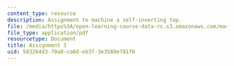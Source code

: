 ```yaml
---
content_type: resource
description: Assignment to machine a self-inverting top.
file: /media/https%3A/open-learning-course-data-rc.s3.amazonaws.com/mas-863-how-to-make-almost-anything-fall-2002/583264d370a8ca0deb3f3e3588e781f0_assignment3.pdf
file_type: application/pdf
resourcetype: Document
title: Assignment 3
uid: 583264d3-70a8-ca0d-eb3f-3e3588e781f0
---
```

